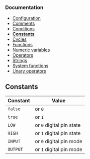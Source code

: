 ### Documentation
- [Configuration](/documentation/configuration.md)
- [Comments](/documentation/comments.md)
- [Conditions](/documentation/conditions.md)
- **[Constants](/documentation/constants.md)**
- [Cycles](/documentation/cycles.md)
- [Functions](/documentation/functions.md)
- [Numeric variables](/documentation/numeric-variables.md)
- [Operators](/documentation/operators.md)
- [Strings](/documentation/strings.md)
- [System functions](/documentation/system-functions.md)
- [Unary operators](/documentation/unary-operators.md)

## Constants

| Constant   | Value                       |
| ---------- | --------------------------- |
| `false`    | or `0`                      |
| `true`     | or `1`                      |
| `LOW`      | or `0` digital pin state    |
| `HIGH`     | or `1` digital pin state    |
| `INPUT`    | or `0` digital pin mode     |
| `OUTPUT`   | or `1` digital pin mode     |
